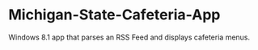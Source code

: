 # Michigan-State-Cafeteria-App
Windows 8.1 app that parses an RSS Feed and displays cafeteria menus.
